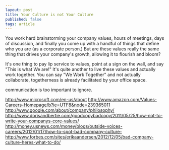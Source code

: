 ```yaml
---
layout: post
title: Your Culture is not Your Culture
published: false
tags: article
---
```


You work hard brainstorming your company values, hours of meetings, days of
discussion, and finally you come up with a handful of things that define who
you are (as a corporate person.) But are these values really the same thing that
drives your company's growth, allowing it to flourish and bloom?

It's one thing to pay lip service to values, point at a sign on the wall, and
say "This is what We are!" It's quite another to live these values and actually
work together. You can say "We Work Together" and not actually collaborate,
togetherness is already facilitated by your office space.

communication is too important to ignore.

http://www.microsoft.com/en-us/about
http://www.amazon.com/Values-Careers-Homepage/b?ie=UTF8&node=239365011
http://www.google.com/about/company/philosophy/
http://www.dorisandbertie.com/goodcopybadcopy/2011/05/25/how-not-to-write-your-companys-core-values/
http://money.usnews.com/money/blogs/outside-voices-careers/2012/01/17/how-to-spot-bad-company-culture-
http://www.forbes.com/sites/erikaandersen/2012/12/05/bad-company-culture-heres-what-to-do/

